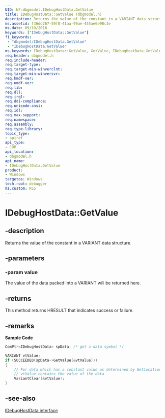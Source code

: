 ```yaml
---
UID: NF:dbgmodel.IDebugHostData.GetValue
title: IDebugHostData::GetValue (dbgmodel.h)
description: Returns the value of the constant in a VARIANT data structure.
ms.assetid: f36dd267-59f8-41aa-99ae-455ae6e98c1e
ms.date: 09/10/2018
keywords: ["IDebugHostData::GetValue"]
f1_keywords:
 - "dbgmodel/IDebugHostData.GetValue"
 - "IDebugHostData.GetValue"
ms.keywords: IDebugHostData::GetValue, GetValue, IDebugHostData.GetValue, IDebugHostData::GetValue, IDebugHostData.GetValue
req.header: dbgmodel.h
req.include-header:
req.target-type:
req.target-min-winverclnt:
req.target-min-winversvr:
req.kmdf-ver:
req.umdf-ver:
req.lib:
req.dll:
req.irql: 
req.ddi-compliance:
req.unicode-ansi:
req.idl:
req.max-support:
req.namespace:
req.assembly:
req.type-library: 
topic_type: 
- apiref
api_type: 
- COM
api_location: 
- dbgmodel.h
api_name: 
- IDebugHostData.GetValue
product:
- Windows
targetos: Windows
tech.root: debugger
ms.custom: RS5
---
```


# IDebugHostData::GetValue


## -description

Returns the value of the constant in a VARIANT data structure.

## -parameters

### -param value
The value of the data packed into a VARIANT will be returned here.

## -returns
This method returns HRESULT that indicates success or failure.

## -remarks

**Sample Code**

```cpp
ComPtr<IDebugHostData> spData; /* get a data symbol */

VARIANT vtValue;
if (SUCCEEDED(spData->GetValue(&vtValue)))
{
    // For data which has a constant value as determined by GetLocationKind, 
    // vtValue contains the value of the data
    VariantClear(&vtValue);
}
```

## -see-also
[IDebugHostData interface](nn-dbgmodel-idebughostdata.md)
